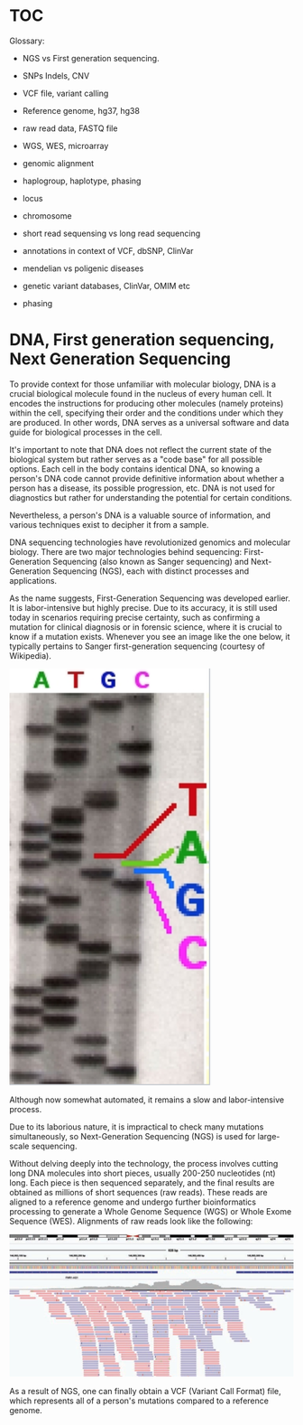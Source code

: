 # TOC
Glossary:
- NGS vs First generation sequencing.
- SNPs Indels, CNV
- VCF file, variant calling

- Reference genome, hg37, hg38
- raw read data, FASTQ file
- WGS, WES, microarray
- genomic alignment
- haplogroup, haplotype, phasing
- locus
- chromosome
- short read sequensing vs long read sequencing
- annotations in context of VCF, dbSNP, ClinVar
- mendelian vs poligenic diseases
- genetic variant databases, ClinVar, OMIM etc
- phasing


#  DNA, First generation sequencing,  Next Generation Sequencing

To provide context for those unfamiliar with molecular biology, DNA is a crucial biological molecule found in the nucleus of every human cell. It encodes the instructions for producing other molecules (namely proteins) within the cell, specifying their order and the conditions under which they are produced. In other words, DNA serves as a universal software and data guide for biological processes in the cell.

It's important to note that DNA does not reflect the current state of the biological system but rather serves as a "code base" for all possible options. Each cell in the body contains identical DNA, so knowing a person's DNA code cannot provide definitive information about whether a person has a disease, its possible progression, etc. DNA is not used for diagnostics but rather for understanding the potential for certain conditions.

Nevertheless, a person's DNA is a valuable source of information, and various techniques exist to decipher it from a sample.


DNA sequencing technologies have revolutionized genomics and molecular biology. There are two major technologies behind sequencing: First-Generation Sequencing (also known as Sanger sequencing) and Next-Generation Sequencing (NGS), each with distinct processes and applications.

As the name suggests, First-Generation Sequencing was developed earlier. It is labor-intensive but highly precise. Due to its accuracy, it is still used today in scenarios requiring precise certainty, such as confirming a mutation for clinical diagnosis or in forensic science, where it is crucial to know if a mutation exists. Whenever you see an image like the one below, it typically pertains to Sanger first-generation sequencing (courtesy of Wikipedia).

![Sanger First Generation sequencing](img/sanger.png)

Although now somewhat automated, it remains a slow and labor-intensive process.

Due to its laborious nature, it is impractical to check many mutations simultaneously, so Next-Generation Sequencing (NGS) is used for large-scale sequencing.

Without delving deeply into the technology, the process involves cutting long DNA molecules into short pieces, usually 200-250 nucleotides (nt) long. Each piece is then sequenced separately, and the final results are obtained as millions of short sequences (raw reads). These reads are aligned to a reference genome and undergo further bioinformatics processing to generate a Whole Genome Sequence (WGS) or Whole Exome Sequence (WES). Alignments of raw reads look like the following:

![Alignment of Next Generation sequensing raw reads](img/alignment.png)

As a result of NGS, one can finally obtain a VCF (Variant Call Format) file, which represents all of a person's mutations compared to a reference genome.
